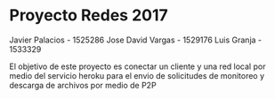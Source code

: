 # Proyecto Redes 2017

Javier Palacios - 1525286
Jose David Vargas - 1529176
Luis Granja - 1533329

El objetivo de este proyecto es conectar un cliente y una red local por medio del servicio heroku para el envio de solicitudes de monitoreo y descarga de archivos por medio de P2P
